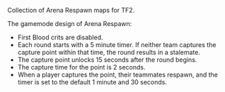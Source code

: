 Collection of Arena Respawn maps for TF2.

The gamemode design of Arena Respawn:
- First Blood crits are disabled.
- Each round starts with a 5 minute timer. If neither team captures the capture point within that time, the round results in a stalemate.
- The capture point unlocks 15 seconds after the round begins.
- The capture time for the point is 2 seconds.
- When a player captures the point, their teammates respawn, and the timer is set to the default 1 minute and 30 seconds.

